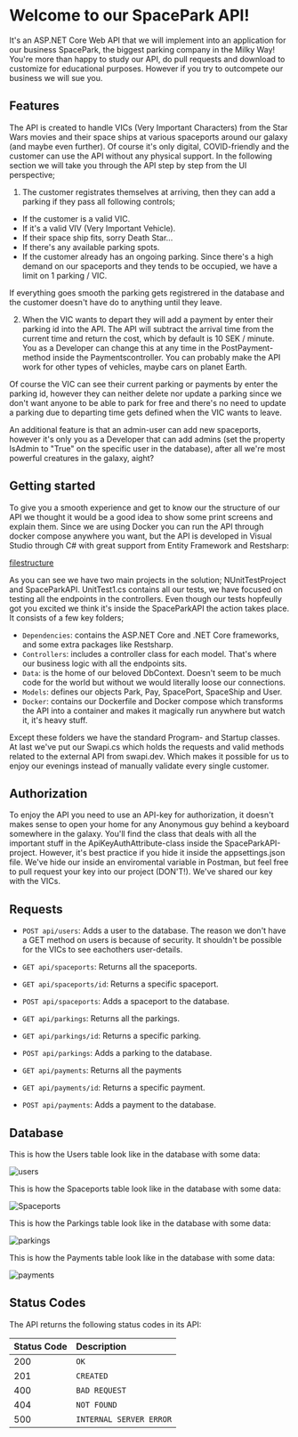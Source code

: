 # Welcome to our SpacePark API!
It's an ASP.NET Core Web API that we will implement into an application for our business SpacePark, the biggest parking company in the Milky Way! You're more than happy to study our API, do pull requests and download to customize for educational purposes. However if you try to outcompete our business we will sue you.

## Features
The API is created to handle VICs (Very Important Characters) from the Star Wars movies and their space ships at various spaceports around our galaxy (and maybe even further). Of course it's only digital, COVID-friendly and the customer can use the API without any physical support. In the following section we will take you through the API step by step from the UI perspective;

1. The customer registrates themselves at arriving, then they can add a parking if they pass all following controls;

- If the customer is a valid VIC.
- If it's a valid VIV (Very Important Vehicle).
- If their space ship fits, sorry Death Star...
- If there's any available parking spots.
- If the customer already has an ongoing parking. Since there's a high demand on our spaceports and they tends to be occupied, we have a limit on 1 parking / VIC.
 
If everything goes smooth the parking gets registrered in the database and the customer doesn't have do to anything until they leave.

2. When the VIC wants to depart they will add a payment by enter their parking id into the API. The API will subtract the arrival time from the current time and return the cost, which by default is 10 SEK / minute. You as a Developer can change this at any time in the PostPayment-method inside the Paymentscontroller. You can probably make the API work for other types of vehicles, maybe cars on planet Earth. 

Of course the VIC can see their current parking or payments by enter the parking id, however they can neither delete nor update a parking since we don't want anyone to be able to park for free and there's no need to update a parking due to departing time gets defined when the VIC wants to leave. 

An additional feature is that an admin-user can add new spaceports, however it's only you as a Developer that can add admins (set the property IsAdmin to "True" on the specific user in the database), after all we're most powerful creatures in the galaxy, aight? 

## Getting started 
To give you a smooth experience and get to know our the structure of our API we thought it would be a good idea to show some print screens and explain them. Since we are using Docker you can run the API through docker compose anywhere you want, but the API is developed in Visual Studio through C# with great support from Entity Framework and Restsharp:

[filestructure](https://user-images.githubusercontent.com/43240053/117443394-5ee49480-af38-11eb-9a93-12129609c1b1.png)

As you can see we have two main projects in the solution; NUnitTestProject and SpaceParkAPI. UnitTest1.cs contains all our tests, we have focused on testing all the endpoints in the controllers. 
Even though our tests hopfeully got you excited we think it's inside the SpaceParkAPI the action takes place.
It consists of a few key folders;

- `Dependencies`: contains the ASP.NET Core and .NET Core frameworks, and some extra packages like Restsharp.
- `Controllers`: includes a controller class for each model. That's where our business logic with all the 
   endpoints sits. 
- `Data`: is the home of our beloved DbContext. Doesn't seem to be much code for the world but without we    would literally loose our connections.
- `Models`: defines our objects Park, Pay, SpacePort, SpaceShip and User.
- `Docker`: contains our Dockerfile and Docker compose which transforms the API into a container and makes it magically run anywhere but watch it, it's heavy stuff.

Except these folders we have the standard Program- and Startup classes. At last we've put our Swapi.cs which holds the requests and valid methods related to the external API from swapi.dev. Which makes it possible for us to enjoy our evenings instead of manually validate every single customer.  

## Authorization
To enjoy the API you need to use an API-key for authorization, it doesn't makes sense to open your home for any Anonymous guy behind a keyboard somewhere in the galaxy. You'll find the class that deals with all the important stuff in the ApiKeyAuthAttribute-class inside the SpaceParkAPI-project. 
However, it's best practice if you hide it inside the appsettings.json file. We've hide our inside an enviromental variable in Postman, but feel free to pull request your key into our project (DON'T!). We've shared our key with the VICs. 

## Requests

- `POST api/users`: Adds a user to the database. The reason we don't have a GET method on users is because of security. It shouldn't be possible for the VICs to see eachothers user-details.


- `GET api/spaceports`: Returns all the spaceports.
- `GET api/spaceports/id`: Returns a specific spaceport.
- `POST api/spaceports`: Adds a spaceport to the database.


- `GET api/parkings`: Returns all the parkings.
- `GET api/parkings/id`: Returns a specific parking.
- `POST api/parkings`: Adds a parking to the database.


- `GET api/payments`: Returns all the payments
- `GET api/payments/id`: Returns a specific payment.
- `POST api/payments`: Adds a payment to the database.


## Database
This is how the Users table look like in the database with some data:

![users](https://user-images.githubusercontent.com/43240053/117457409-79733980-af49-11eb-9634-4fbb75feb0ba.png)

This is how the Spaceports table look like in the database with some data:

![Spaceports](https://user-images.githubusercontent.com/43240053/117457440-8132de00-af49-11eb-9ff8-5d2c8b657559.png)

This is how the Parkings table look like in the database with some data: 

![parkings](https://user-images.githubusercontent.com/43240053/117457469-87c15580-af49-11eb-8cff-9affc23d604d.png)

This is how the Payments table look like in the database with some data: 

![payments](https://user-images.githubusercontent.com/43240053/117457495-8f80fa00-af49-11eb-8587-d7eecb397c4c.png)

## Status Codes

The API returns the following status codes in its API:

| Status Code | Description |
| :--- | :--- |
| 200 | `OK` |
| 201 | `CREATED` |
| 400 | `BAD REQUEST` |
| 404 | `NOT FOUND` |
| 500 | `INTERNAL SERVER ERROR` |
